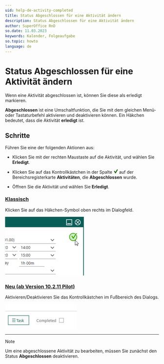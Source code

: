 ```yaml
---
uid: help-de-activity-completed
title: Status Abgeschlossen für eine Aktivität ändern
description: Status Abgeschlossen für eine Aktivität ändern
author: SuperOffice RnD
so.date: 11.03.2023
keywords: Kalender, Folgeaufgabe
so.topic: howto
language: de
---
```


# Status Abgeschlossen für eine Aktivität ändern

Wenn eine Aktivität abgeschlossen ist, können Sie diese als erledigt markieren.

**Abgeschlossen** ist eine Umschaltfunktion, die Sie mit dem gleichen Menü- oder Tastaturbefehl aktivieren und deaktivieren können. Ein Häkchen bedeutet, dass die Aktivität **erledigt** ist.

## Schritte

Führen Sie eine der folgenden Aktionen aus:

* Klicken Sie mit der rechten Maustaste auf die Aktivität, und wählen Sie **Erledigt**.

* Klicken Sie auf das Kontrollkästchen in der Spalte ![Symbol][img2] auf der Bereichsregisterkarte **Aktivitäten**, die **Abgeschlossen** wurde.

* Öffnen Sie die Aktivität und wählen Sie **Erledigt**.

<!-- markdownlint-disable MD051 -->
### [Klassisch](#tab/complete-old)

Klicken Sie auf das Häkchen-Symbol oben rechts im Dialogfeld.

![Ändern Sie den abgeschlossenen Status einer Aktivität -Screenshot][img3]

### [Neu (ab Version 10.2.11 Pilot)](#tab/complete-new)

Aktivieren/Deaktivieren Sie das Kontrollkästchen im Fußbereich des Dialogs.

![Ändern Sie den abgeschlossenen Status einer Volgeaufgabe -Screenshot][img4]

***
<!-- markdownlint-restore -->

> [!NOTE]
> Um eine abgeschlossene Aktivität zu bearbeiten, müssen Sie zunächst den Status **Abgeschlossen** deaktivieren.

<!-- Referenced links -->

<!-- Referenced images -->
[img2]: ../../../media/icons/sale-sold-details.png
[img3]: ../../../media/loc/en/diary/completed-activity.png
[img4]: ../../../media/loc/en/diary/completed.png

